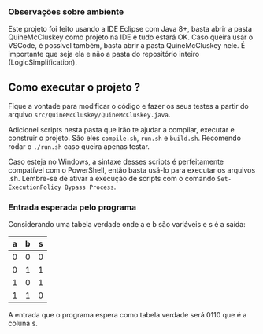 ### Observações sobre ambiente

Este projeto foi feito usando a IDE Eclipse com Java 8+, basta abrir a pasta QuineMcCluskey como projeto na IDE e tudo estará OK.
Caso queira usar o VSCode, é possível também, basta abrir a pasta QuineMcCluskey nele. É importante que seja ela e não a pasta do repositório inteiro (LogicSimplification).

## Como executar o projeto ?

Fique a vontade para modificar o código e fazer os seus testes a partir do arquivo `src/QuineMcCluskey/QuineMcCluskey.java`.

Adicionei scripts nesta pasta que irão te ajudar a compilar, executar e construir o projeto. São eles `compile.sh`, `run.sh` e `build.sh`. Recomendo rodar o `./run.sh` caso queira apenas testar.

Caso esteja no Windows, a sintaxe desses scripts é perfeitamente compatível com o PowerShell, então basta usá-lo para executar os arquivos .sh. Lembre-se de ativar a execução de scripts com o comando `Set-ExecutionPolicy Bypass Process`.

### Entrada esperada pelo programa

Considerando uma tabela verdade onde a e b são variáveis e s é a saída:

| a   | b   | s   |
| --- | --- | --- |
| 0   | 0   | 0   |
| 0   | 1   | 1   |
| 1   | 0   | 1   |
| 1   | 1   | 0   |

A entrada que o programa espera como tabela verdade será 0110 que é a coluna s.

